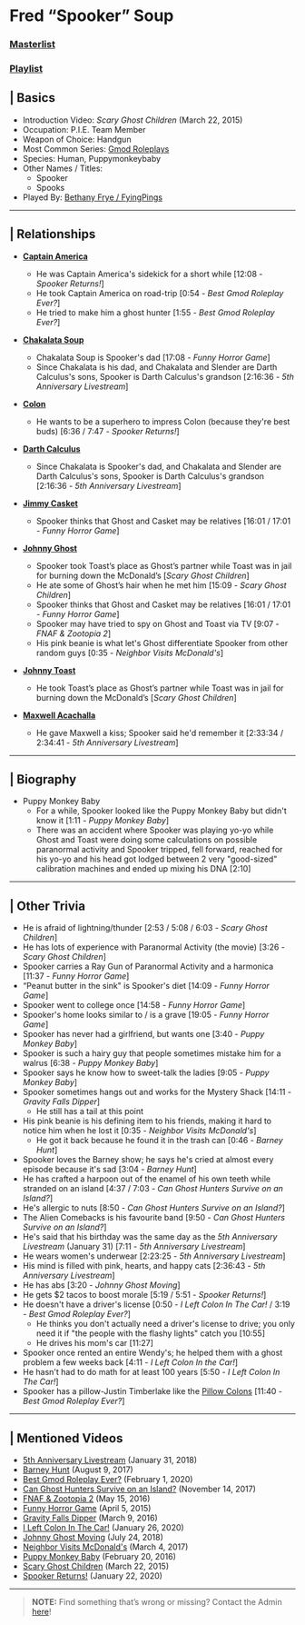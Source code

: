 # Fred “Spooker” Soup
### [Masterlist]()
### [Playlist](https://www.youtube.com/playlist?list=PLwljWXtmIKiRreOZ9Y6_PBnVL-9Idnp69)

## | Basics
- Introduction Video: *Scary Ghost Children* \(March 22, 2015)
- Occupation: P.I.E. Team Member
- Weapon of Choice: Handgun
- Most Common Series: [Gmod Roleplays](6.Series/Gmod/Roleplays.md)
- Species: Human, Puppymonkeybaby
- Other Names / Titles:
  - Spooker
  - Spooks
- Played By: [Bethany Frye / FyingPings](3.Siblings/3.3.Bethany-Frye-FlyingPings.md)

----

## | Relationships
- [**Captain America**](5.Characters/Superheroes.md)
  - He was Captain America's sidekick for a short while \[12:08 - *Spooker Returns!*]
  - He took Captain America on road-trip \[0:54 - *Best Gmod Roleplay Ever?*]
  - He tried to make him a ghost hunter \[1:55 - *Best Gmod Roleplay Ever?*]

- [**Chakalata Soup**](5.Characters/Chakalata_Soup.md)
  - Chakalata Soup is Spooker's dad \[17:08 - *Funny Horror Game*]
  - Since Chakalata is his dad, and Chakalata and Slender are Darth Calculus's sons, Spooker is Darth Calculus's grandson \[2:16:36 - *5th Anniversary Livestream*]

- [**Colon**](5.Characters/Chris_Colon_Ghostie.md)
  - He wants to be a superhero to impress Colon \(because they're best buds) \[6:36 / 7:47 - *Spooker Returns!*]

- [**Darth Calculus**](5.Characters/Darth_Calculus.md)
  - Since Chakalata is Spooker's dad, and Chakalata and Slender are Darth Calculus's sons, Spooker is Darth Calculus's grandson \[2:16:36 - *5th Anniversary Livestream*]

- [**Jimmy Casket**](5.Characters/Jimmy_Casket.md)
  - Spooker thinks that Ghost and Casket may be relatives \[16:01 / 17:01 - *Funny Horror Game*]

- [**Johnny Ghost**](5.Characters/Johnny_Ghost.md)
  - Spooker took Toast’s place as Ghost’s partner while Toast was in jail for burning down the McDonald’s \[*Scary Ghost Children*]
  - He ate some of Ghost’s hair when he met him [15:09 - *Scary Ghost Children*]
  - Spooker thinks that Ghost and Casket may be relatives [16:01 / 17:01 - *Funny Horror Game*]
  - Spooker may have tried to spy on Ghost and Toast via TV [9:07 - *FNAF & Zootopia 2*]
  - His pink beanie is what let's Ghost differentiate Spooker from other random guys \[0:35 - *Neighbor Visits McDonald's*]

- [**Johnny Toast**](5.Characters/Johnny_Toast.md)
  - He took Toast’s place as Ghost’s partner while Toast was in jail for burning down the McDonald’s [*Scary Ghost Children*]

- [**Maxwell Acachalla**](5.Characters/Maxwell_Acachalla.md)
  - He gave Maxwell a kiss; Spooker said he'd remember it \[2:33:34 / 2:34:41 - *5th Anniversary Livestream*]

----

## | Biography
- Puppy Monkey Baby
  - For a while, Spooker looked like the Puppy Monkey Baby but didn't know it \[1:11 - *Puppy Monkey Baby*]
  - There was an accident where Spooker was playing yo-yo while Ghost and Toast were doing some calculations on possible paranormal activity and Spooker tripped, fell forward, reached for his yo-yo and his head got lodged between 2 very "good-sized" calibration machines and ended up mixing his DNA \[2:10]

----

## | Other Trivia
- He is afraid of lightning/thunder \[2:53 / 5:08 / 6:03 - *Scary Ghost Children*]
- He has lots of experience with Paranormal Activity \(the movie) \[3:26 - *Scary Ghost Children*]
- Spooker carries a Ray Gun of Paranormal Activity and a harmonica \[11:37 - *Funny Horror Game*]
- “Peanut butter in the sink" is Spooker's diet \[14:09 - *Funny Horror Game*]
- Spooker went to college once \[14:58 - *Funny Horror Game*]
- Spooker's home looks similar to / is a grave \[19:05 - *Funny Horror Game*]
- Spooker has never had a girlfriend, but wants one \[3:40 - *Puppy Monkey Baby*]
- Spooker is such a hairy guy that people sometimes mistake him for a walrus \[6:38 - *Puppy Monkey Baby*]
- Spooker says he know how to sweet-talk the ladies \[9:05 - *Puppy Monkey Baby*]
- Spooker sometimes hangs out and works for the Mystery Shack \[14:11 - *Gravity Falls Dipper*]
  - He still has a tail at this point
- His pink beanie is his defining item to his friends, making it hard to notice him when he lost it \[0:35 - *Neighbor Visits McDonald's*]
  - He got it back because he found it in the trash can \[0:46 - *Barney Hunt*]
- Spooker loves the Barney show; he says he's cried at almost every episode because it's sad \[3:04 - *Barney Hunt*]
- He has crafted a harpoon out of the enamel of his own teeth while stranded on an island \[4:37 / 7:03 - *Can Ghost Hunters Survive on an Island?*]
- He's allergic to nuts \[8:50 - *Can Ghost Hunters Survive on an Island?*]
- The Alien Comebacks is his favourite band \[9:50 - *Can Ghost Hunters Survive on an Island?*]
- He's said that his birthday was the same day as the *5th Anniversary Livestream* \(January 31) \[7:11 - *5th Anniversary Livestream*]
- He wears women's underwear \[2:23:25 - *5th Anniversary Livestream*]
- His mind is filled with pink, hearts, and happy cats \[2:36:43 - *5th Anniversary Livestream*]
- He has abs \[3:20 - *Johnny Ghost Moving*]
- He gets $2 tacos to boost morale \[5:19 / 5:51 - *Spooker Returns!*]
- He doesn't have a driver's license \[0:50 - *I Left Colon In The Car!* / 3:19 - *Best Gmod Roleplay Ever?*]
  - He thinks you don't actually need a driver's license to drive; you only need it if "the people with the flashy lights" catch you \[10:55]
  - He drives his mom's car \[11:27]
- Spooker once rented an entire Wendy's; he helped them with a ghost problem a few weeks back \[4:11 - *I Left Colon In the Car!*]
- He hasn't had to do math for at least 100 years \[5:50 - *I Left Colon In The Car!*]
- Spooker has a pillow-Justin Timberlake like the [Pillow Colons](5.Characters/Fakes-Doppelgangers.md) \[11:40 - *Best Gmod Roleplay Ever?*]

----

## | Mentioned Videos
- [5th Anniversary Livestream](https://youtu.be/6AHnicY1Iq4) \(January 31, 2018)
- [Barney Hunt](https://youtu.be/Zp4_x_GDMjE) \(August 9, 2017)
- [Best Gmod Roleplay Ever?](https://youtu.be/s3945GoKnO0) \(February 1, 2020)
- [Can Ghost Hunters Survive on an Island?](https://youtu.be/xW4E8DGLAbM) \(November 14, 2017)
- [FNAF & Zootopia 2](https://youtu.be/QIj9VgYm2Og) \(May 15, 2016)
- [Funny Horror Game](https://youtu.be/W_p-t0KtS3U) \(April 5, 2015)
- [Gravity Falls Dipper](https://youtu.be/1_W8aGKltEI) \(March 9, 2016)
- [I Left Colon In The Car!](https://youtu.be/R8w1nURhDwU) \(January 26, 2020)
- [Johnny Ghost Moving](https://youtu.be/hf04_xQdqfQ) \(July 24, 2018)
- [Neighbor Visits McDonald's](https://youtu.be/hviiaU4UmZA) \(March 4, 2017)
- [Puppy Monkey Baby](https://youtu.be/vYxhpspmPF0) \(February 20, 2016)
- [Scary Ghost Children](https://youtu.be/mUAbzwh5m6U) \(March 22, 2015)
- [Spooker Returns!](https://youtu.be/B5SIUxDgLIA) \(January 22, 2020)

----

> **NOTE:** Find something that’s wrong or missing? Contact the Admin [here](../chapter_2.md)!
